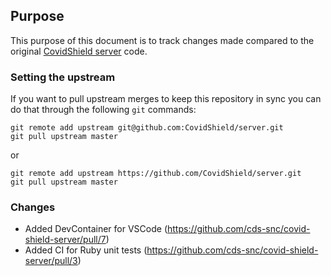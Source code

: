 ## Purpose

This purpose of this document is to track changes made compared to the original [CovidShield server](https://github.com/CovidShield/server) code.

### Setting the upstream

If you want to pull upstream merges to keep this repository in sync you can do that through the following `git` commands:

```
git remote add upstream git@github.com:CovidShield/server.git
git pull upstream master
```

or


```
git remote add upstream https://github.com/CovidShield/server.git
git pull upstream master
```

### Changes

- Added DevContainer for VSCode (https://github.com/cds-snc/covid-shield-server/pull/7)
- Added CI for Ruby unit tests (https://github.com/cds-snc/covid-shield-server/pull/3)
